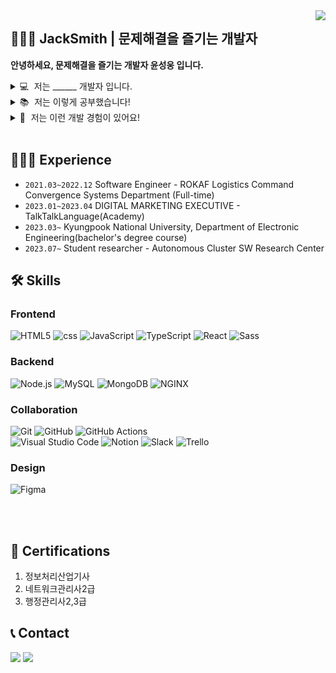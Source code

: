 <div>
  <img src="https://hits.seeyoufarm.com/api/count/incr/badge.svg?tab=readme-ov-file&url=https%3A%2F%2Fgithub.com%2FJackSmith-c%2Fdailyco&count_bg=%23CE2EA2&title_bg=%23555555&icon=github.svg&icon_color=%23E7E7E7&title=visitors&edge_flat=false" align="right" />
  
</div>

## 👩🏻‍💻 JackSmith | 문제해결을 즐기는 개발자

**안녕하세요, 문제해결을 즐기는 개발자 윤성웅 입니다.**

<details >
<summary> 💻  저는 ______ 개발자 입니다. </summary><br/>

1. 문제해결을 즐기는
2. 재사용성이 높고 직관적인 코드 작성에 신경쓰는
3. 요구사항과 제약조건을 효율적으로 풀어내는데 관심이 많은
4. 배운거는 무조건 써먹어봐야 직성이 풀리는는
5. 맛있는 커피 한잔과 함께할 동료만 있다면 무엇이든 도전하는

<br/>
</details>

<details >
<summary> 📚  저는 이렇게 공부했습니다!</summary><br/>

- 경북대학교 전자공학부 (재학중)
- 지능형 자동차 내부 네트워크 기술(CAN) 응용 실무(반도체설계교육센터, 2023.01)
- 군 SW·AI 역량강화 인공지능 트랙(기본)(구름에듀, 2022.08~2022.09)
- R3F를 이용한 인터렉티브 3D 가상환경 웹 개발 실무(한국메타버스산업협회, 2023.06)
- V2X 통신에 대한 이해와 서비스 개발 실습(경북대학교 ICT 자동차융합연구센터, 2023.07)
- 경북대학교 자율군집 소프트웨어 연구실 학생연구원 활동(2023.07~)

<br/>

</details>



<details >
<summary> 👀  저는 이런 개발 경험이 있어요! </summary>

  ### 🔫  TurtleBot : 터틀봇을 이용한 자율주행 차량 구현  [![link](https://user-images.githubusercontent.com/48382813/143898340-b7ca0e57-2c5c-4978-8987-01a0c605d0ae.png)](https://github.com/YUNSUNGWOONG/turtlebot_projects)

  > ROS와 SLAM 등을 활용하여 시뮬레이션 학습과 모형 차량 학습을 수행
  <!--
  <img src="https://github-readme-stats.vercel.app/api/pin/?username=dailyco&repo=MAFIA31&cache_seconds=86400&theme=gruvbox">
  -->
  
  - 개발 기간 : 2024.02 ~
  - 사용 언어 및 기술 : python, ROS, C++
  <br/>

  ### 🔫  DonkeyCar : 동키카를 이용한 자율주행 차량 구현  [![link](https://user-images.githubusercontent.com/48382813/143898340-b7ca0e57-2c5c-4978-8987-01a0c605d0ae.png)](https://github.com/YUNSUNGWOONG/donkeycar_projects)

  > 텐서플로우와 케라스 등을 활용하여 시뮬레이션 학습과 모형 차량 학습을 수행
  <!--
  <img src="https://github-readme-stats.vercel.app/api/pin/?username=dailyco&repo=MAFIA31&cache_seconds=86400&theme=gruvbox">
  -->
  
  - 개발 기간 : 2023.08 ~
  - 사용 언어 및 기술 : python, turbo framework, RaspberryPi4, Linux, putty, jenkins, Jira
  <br/>

  ### 🔫  S32K144 : 엘리베이터 제작 및 구현  [![link](https://user-images.githubusercontent.com/48382813/143898340-b7ca0e57-2c5c-4978-8987-01a0c605d0ae.png)](https://github.com/YUNSUNGWOONG/S32K144EVB_TermProject)

  > uVision IDE를 활용하여 엘리베이터 기능 설계와 제작 및 테스트
  <!--
  <img src="https://github-readme-stats.vercel.app/api/pin/?username=dailyco&repo=MAFIA31&cache_seconds=86400&theme=gruvbox">
  -->
  
  - 개발 기간 : 2023.11 ~
  - 사용 언어 및 기술 : C
  <br/>

  ### 🔫  Autonomous monitoring system suitable for the autonomous driving era, PCSAPS : 보행자보호시스탬   [![link](https://user-images.githubusercontent.com/48382813/143898340-b7ca0e57-2c5c-4978-8987-01a0c605d0ae.png)](https://github.com/YUNSUNGWOONG/S32K144EVB_TermProject)

  > <창의공학설계>수업에서 텀프로젝트로 제작한, 라즈베리파이와 아두이노를 활용한 PCSAPS(보행자보호시스템) 제작 및 구현
  <!--
  <img src="https://github-readme-stats.vercel.app/api/pin/?username=dailyco&repo=MAFIA31&cache_seconds=86400&theme=gruvbox">
  -->
  
  - 개발 기간 : 2023.11 ~
  - 사용 언어 및 기술 : C
  <br/>

  ### 🥀  Knu_StudyCafe : 파이썬을 활용한 스터디카페 키오스크  [![link](https://user-images.githubusercontent.com/48382813/143898340-b7ca0e57-2c5c-4978-8987-01a0c605d0ae.png)](...)

  > 학부과정<파이썬 프로글래밍>수업에서 텀프로젝트로 제작한 스터디카페 키오스크
<!--
  <img src="https://github-readme-stats.vercel.app/api/pin/?username=dailyco&repo=happy-ending&cache_seconds=86400&theme=gruvbox">
  -->
  
  - 개발 기간 : 2023.06 ~ 2023.07
  - 사용 언어 및 기술 : Python, tkinter
  <br/>
  
  ### 🔫  Air Defense Control Command, Maintenance Case Management System : 방공관제사령부, 정비사례 관리체계

  > '방공관제사령부(現, 미사일방어사령부) 정비사례 관리체계’를 개발하여 방공관제사령부 예하 전대, 관제부대에 대한 <br/>
  > “레이다 고장정비 종합관리”의 행정업무를 간소화하는데 기여함 
  <!--
  <img src="https://github-readme-stats.vercel.app/api/pin/?username=dailyco&repo=MAFIA31&cache_seconds=86400&theme=gruvbox">
  -->
  
  - 개발 기간 : 2022.6 ~ 2022.11
  - 사용 언어 및 기술 : Java8, Spring(4.3.29), tibero, jquery, tui-chart
  <br/>

  ### 🔫  Aviation Technology Research Institute, Aircraft Record Management System : 항공기술연구소, 항공기이력관리체계 (KT-100 Dis-Bonding 이력관리체계 + F-16계열 항공기 Damage Map)

  > 1>KT-100 Dis-Bonding 이력관리 체계를 개발하여 선제적인 정비강화와 다빈도 기골결함에 대해 신속히 조치할 수 있도록 기여함 <br/>
  > 2>F-16 계열 항공기 Damage Map을 개발하여 선제적인 정비강화와 다빈도 기골결함에 대해 신속히 조치할 수 있도록 기여함
  <!--
  <img src="https://github-readme-stats.vercel.app/api/pin/?username=dailyco&repo=MAFIA31&cache_seconds=86400&theme=gruvbox">
  -->
  
  - 개발 기간 : 2022.1 ~ 2022.7
  - 사용 언어 및 기술 : Java8, Spring(4.3.29), tibero, WebGL, PdfJs, tui-chart
  <br/>

  ### 🔫  Logistics Command, Human rights level self-assessment system : 군수사령부, 인권수준자체진단체계 개발 

  > 인권수준 자체진단체계를 개발하여 코로나상황에 실무자들이 인권수준을 빠르게 조사하고 체계적으로 집계하는데 기여함 

  <!--
  <img src="https://github-readme-stats.vercel.app/api/pin/?username=dailyco&repo=MAFIA31&cache_seconds=86400&theme=gruvbox">
  -->
  
  - 개발 기간 : 2021.6 ~ 2022.11
  - 사용 언어 및 기술 : Java8, Spring(4.3.29), tibero, tui-chart
  <br/>

   ### 🔫  K-TCG : K-TCG 인터넷 홈페이지 유지보수 및 테스트

  > K-TCG 인터넷 홈페이지를 유지보수에 기여하여 타국 항공기에 대한 선제적인 정비강화와 다빈도 기골결함에 대해 신속히 조치할 수 있도록 기여함 

  <!--
  <img src="https://github-readme-stats.vercel.app/api/pin/?username=dailyco&repo=MAFIA31&cache_seconds=86400&theme=gruvbox">
  -->
  
  - 유지보수 및 테스트 기간 : 2021.5 ~ 2021.6
  - 사용 언어 및 기술 : Jquery
  <br/>
</details>
<br/>

## 👨🏻‍💻 Experience
  - ``2021.03~2022.12`` Software Engineer - ROKAF Logistics Command Convergence Systems Department (Full-time)<br/>
  - ``2023.01~2023.04`` DIGITAL MARKETING EXECUTIVE - TalkTalkLanguage(Academy)<br/>
  - ``2023.03~`` Kyungpook National University, Department of Electronic Engineering(bachelor's degree course)<br/>
  - ``2023.07~`` Student researcher - Autonomous Cluster SW Research Center<br/>

## 🛠 Skills
### Frontend
![HTML5] ![css] ![JavaScript] ![TypeScript] ![React] ![Sass]

### Backend
![Node.js][Node.js] ![MySQL][MySQL] ![MongoDB][MongoDB] ![NGINX][NGINX]

### Collaboration
![Git][Git] ![GitHub][GitHub] ![GitHub Actions][GitHub Actions]  
![Visual Studio Code][Visual Studio Code] ![Notion][Notion] ![Slack][Slack] ![Trello][Trello]

### Design
![Figma][Figma] 

<br/>

<!--
## 📚 Github Stats
<table>
  <tr>
    <td align="top" width="50%">
      <img src="https://github-readme-stats.vercel.app/api?username=dailyco&show_icons=true&hide=contribs&cache_seconds=86400&theme=gruvbox&hide_border=true" alt="dailyco-github-status" align="left" style="width: 98%" />
      </td>
  </tr>
</table>
-->
<br/>

## 📜 Certifications
1. 정보처리산업기사
2. 네트워크관리사2급
3. 행정관리사2,3급

## 📞 Contact
<a href="https://jacksmith-c.github.io/" target="_blank"><img src="https://img.shields.io/badge/Blog-181717?style=for-the-badge&logo=GitHub&logoColor=white"/></a> <a href="mailto:dailyco03@gmail.com"><img src="https://img.shields.io/badge/2170004487b@gmail.com-EA4335?style=for-the-badge&logo=Gmail&logoColor=black"/></a>

[HTML5]: https://img.shields.io/badge/HTML5-e34f26?style=for-the-badge&logo=html5&logoColor=white
[css]: https://img.shields.io/badge/css-686de0?style=for-the-badge&logo=css3&logoColor=white
[JavaScript]: https://img.shields.io/badge/JavaScript-f9ca24?style=for-the-badge&logo=javascript&logoColor=white
[TypeScript]: https://img.shields.io/badge/TypeScript-3178C6?style=for-the-badge&logo=typescript&logoColor=white
[React]: https://img.shields.io/badge/React-61dafb?style=for-the-badge&logo=react&logoColor=black
[Sass]: https://img.shields.io/badge/Sass-CC6699?style=for-the-badge&logo=sass&logoColor=white

[Node.js]: https://img.shields.io/badge/Node.js-009432?style=for-the-badge&logo=Node.js&logoColor=white
[Express]: https://img.shields.io/badge/Express-000000?style=for-the-badge&logo=Express&logoColor=white
[MySQL]: https://img.shields.io/badge/MySQL-4479A1?style=for-the-badge&logo=MySQL&logoColor=white
[Sequelize]: https://img.shields.io/badge/Sequelize-52B0E7?style=for-the-badge&logo=Sequelize&logoColor=white
[MongoDB]: https://img.shields.io/badge/MongoDB-47A248?style=for-the-badge&logo=MongoDB&logoColor=white
[NGINX]: https://img.shields.io/badge/NGINX-009639?style=for-the-badge&logo=NGINX&logoColor=white

[Git]: https://img.shields.io/badge/Git-F05032?style=for-the-badge&logo=Git&logoColor=white
[GitHub]: https://img.shields.io/badge/GitHub-181717?style=for-the-badge&logo=GitHub&logoColor=white
[GitHub Actions]: https://img.shields.io/badge/GitHub_Actions-2088FF?style=for-the-badge&logo=GitHub-Actions&logoColor=white
[Visual Studio Code]: https://img.shields.io/badge/VSCode-007ACC?style=for-the-badge&logo=Visual-Studio-Code&logoColor=white
[Figma]: https://img.shields.io/badge/Figma-F24E1E?style=for-the-badge&logo=Figma&logoColor=white
[Notion]: https://img.shields.io/badge/Notion-000000?style=for-the-badge&logo=Notion&logoColor=white
[Slack]: https://img.shields.io/badge/Slack-4A154B?style=for-the-badge&logo=Slack&logoColor=white
[Trello]: https://img.shields.io/badge/Trello-0052CC?style=for-the-badge&logo=Trello&logoColor=white
